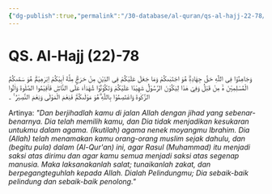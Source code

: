 ```yaml
---
{"dg-publish":true,"permalink":"/30-database/al-quran/qs-al-hajj-22-78/"}
---
```



# QS. Al-Hajj (22)-78
وَجَاهِدُوْا فِى اللّٰهِ حَقَّ جِهَادِهٖۗ هُوَ اجْتَبٰىكُمْ وَمَا جَعَلَ عَلَيْكُمْ فِى الدِّيْنِ مِنْ حَرَجٍۗ مِلَّةَ اَبِيْكُمْ اِبْرٰهِيْمَۗ هُوَ سَمّٰىكُمُ الْمُسْلِمِيْنَ ەۙ مِنْ قَبْلُ وَفِيْ هٰذَا لِيَكُوْنَ الرَّسُوْلُ شَهِيْدًا عَلَيْكُمْ وَتَكُوْنُوْا شُهَدَاۤءَ عَلَى النَّاسِۖ فَاَقِيْمُوا الصَّلٰوةَ وَاٰتُوا الزَّكٰوةَ وَاعْتَصِمُوْا بِاللّٰهِ ۗهُوَ مَوْلٰىكُمْۚ فَنِعْمَ الْمَوْلٰى وَنِعْمَ النَّصِيْرُ ࣖ   ۔

Artinya: *"Dan berjihadlah kamu di jalan Allah dengan jihad yang sebenar-benarnya. Dia telah memilih kamu, dan Dia tidak menjadikan kesukaran untukmu dalam agama. (Ikutilah) agama nenek moyangmu Ibrahim. Dia (Allah) telah menamakan kamu orang-orang muslim sejak dahulu, dan (begitu pula) dalam (Al-Qur'an) ini, agar Rasul (Muhammad) itu menjadi saksi atas dirimu dan agar kamu semua menjadi saksi atas segenap manusia. Maka laksanakanlah salat; tunaikanlah zakat, dan berpegangteguhlah kepada Allah. Dialah Pelindungmu; Dia sebaik-baik pelindung dan sebaik-baik penolong."*
